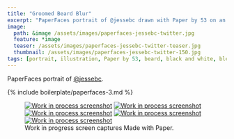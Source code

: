 ```yaml
---
title: "Groomed Beard Blur"
excerpt: "PaperFaces portrait of @jessebc drawn with Paper by 53 on an iPad."
image: 
  path: &image /assets/images/paperfaces-jessebc-twitter.jpg 
  feature: *image
  teaser: /assets/images/paperfaces-jessebc-twitter-teaser.jpg
  thumbnail: /assets/images/paperfaces-jessebc-twitter-150.jpg
tags: [portrait, illustration, Paper by 53, beard, black and white, blend]
---
```


PaperFaces portrait of [@jessebc](http://twitter.com/jessebc).

{% include boilerplate/paperfaces-3.md %}

<figure class="third">
  <a href="{{ site.url }}/assets/images/paperfaces-jessebc-process-1-lg.jpg"><img src="{{ site.url }}/assets/images/paperfaces-jessebc-process-1-600.jpg" alt="Work in process screenshot"></a>
  <a href="{{ site.url }}/assets/images/paperfaces-jessebc-process-2-lg.jpg"><img src="{{ site.url }}/assets/images/paperfaces-jessebc-process-2-600.jpg" alt="Work in process screenshot"></a>
  <a href="{{ site.url }}/assets/images/paperfaces-jessebc-process-3-lg.jpg"><img src="{{ site.url }}/assets/images/paperfaces-jessebc-process-3-600.jpg" alt="Work in process screenshot"></a>
  <a href="{{ site.url }}/assets/images/paperfaces-jessebc-process-4-lg.jpg"><img src="{{ site.url }}/assets/images/paperfaces-jessebc-process-4-600.jpg" alt="Work in process screenshot"></a>
  <a href="{{ site.url }}/assets/images/paperfaces-jessebc-twitter-lg.jpg"><img src="{{ site.url }}/assets/images/paperfaces-jessebc-process-5-600.jpg" alt="Work in process screenshot"></a>
  <figcaption>Work in progress screen captures Made with Paper.</figcaption>
</figure>
